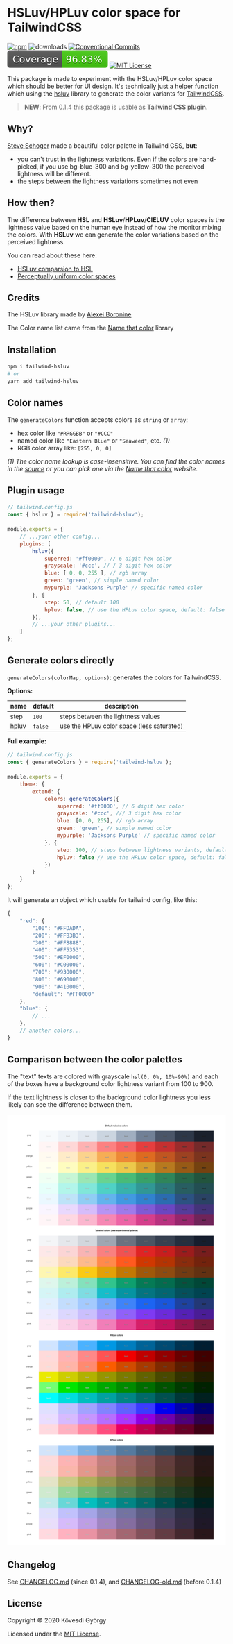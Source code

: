 # HSLuv/HPLuv color space for TailwindCSS

[![npm](https://img.shields.io/npm/v/tailwind-hsluv)](https://www.npmjs.com/package/tailwind-hsluv) ![downloads](https://img.shields.io/npm/dm/tailwind-hsluv) [![Conventional Commits](https://img.shields.io/badge/Conventional%20Commits-1.0.0-yellow.svg)](https://conventionalcommits.org)![coverage](./coverage/badge.svg) [![MIT License](https://img.shields.io/npm/l/make-coverage-badge.svg)](https://github.com/samzlab/tailwind-hsluv/blob/master/LICENSE)

This package is made to experiment with the HSLuv/HPLuv color space which should be better for UI design. It's technically just a helper function which using the [hsluv](https://github.com/hsluv/hsluv/tree/master/javascript) library to generate the color variants for [TailwindCSS](https://tailwindcss.com/).

> **NEW**: From 0.1.4 this package is usable as **Tailwind CSS plugin**. 



## Why?

[Steve Schoger](https://twitter.com/steveschoger) made a beautiful color palette in Tailwind CSS, **but**: 

- you can't trust in the lightness variations. Even if the colors are hand-picked, if you use bg-blue-300 and bg-yellow-300 the perceived lightness will be different.
- the steps between the lightness variations sometimes not even



## How then?

The difference between **HSL** and **HSLuv**/**HPLuv**/**CIELUV** color spaces is the lightness value based on the human eye instead of how the monitor mixing the colors. With **HSLuv** we can generate the color variations based on the perceived lightness.

You can read about these here:
* [HSLuv comparsion to HSL](https://www.hsluv.org/comparison/)
* [Perceptually uniform color spaces](https://programmingdesignsystems.com/color/perceptually-uniform-color-spaces/)



## Credits

The HSLuv library made by [Alexei Boronine](https://www.boronine.com/)

The Color name list came from the [Name that color](http://chir.ag/projects/name-that-color/) library



## Installation

```bash
npm i tailwind-hsluv
# or
yarn add tailwind-hsluv
```



## Color names

The `generateColors` function accepts colors as `string` or `array`: 

* hex color like `"#RRGGBB"` or `"#CCC"`
* named color like `"Eastern Blue"` or `"Seaweed"`, etc. *(1)*
* RGB color array like: `[255, 0, 0]`

*(1) The color name lookup is case-insensitive. You can find the color names in the [source](./src/color-names.js) or you can pick one via the [Name that color](http://chir.ag/projects/name-that-color/) website.*



## Plugin usage

```javascript
// tailwind.config.js
const { hsluv } = require('tailwind-hsluv');

module.exports = {
    // ...your other config...
    plugins: [
        hsluv({
            superred: '#ff0000', // 6 digit hex color
            grayscale: '#ccc', // / 3 digit hex color
            blue: [ 0, 0, 255 ], // rgb array
            green: 'green', // simple named color
            mypurple: 'Jacksons Purple' // specific named color
        }, {
            step: 50, // default 100
            hpluv: false, // use the HPLuv color space, default: false
        }),
        // ...your other plugins...
    ]
};
```



## Generate colors directly

`generateColors(colorMap, options)`: generates the colors for TailwindCSS.

**Options:**

| name  | default | description                                |
| ----- | ------- | ------------------------------------------ |
| step  | `100`   | steps between the lightness values         |
| hpluv | `false` | use the HPLuv color space (less saturated) |

**Full example:**

```javascript
// tailwind.config.js
const { generateColors } = require('tailwind-hsluv');

module.exports = {
    theme: {
        extend: {
            colors: generateColors({
                superred: '#ff0000', // 6 digit hex color
                grayscale: '#ccc', /// 3 digit hex color
                blue: [0, 0, 255], // rgb array
                green: 'green', // simple named color
                mypurple: 'Jacksons Purple' // specific named color
            }, {
                step: 100, // steps between lightness variants, default: 100
                hpluv: false // use the HPLuv color space, default: false
            })
        }
    }
};
```

It will generate an object which usable for tailwind config, like this:

```javascript
{
    "red": {
        "100": "#FFDADA",
        "200": "#FFB3B3",
        "300": "#FF8888",
        "400": "#FF5353",
        "500": "#EF0000",
        "600": "#C00000",
        "700": "#930000",
        "800": "#690000",
        "900": "#410000",
        "default": "#FF0000"
	},
    "blue": {
        // ...
    },
    // another colors...
}
```



## Comparison between the color palettes

The "text" texts are colored with grayscale `hsl(0, 0%, 10%-90%)` and each of the boxes have a background color lightness variant from 100 to 900.

If the text lightness is closer to the background color lightness you less likely can see the difference between them.





![image-20200925214453451](assets/image-20200925214453451.png)



## Changelog

See [CHANGELOG.md](./CHANGELOG.md) (since 0.1.4), and  [CHANGELOG-old.md](./CHANGELOG-old.md) (before 0.1.4)



## License

Copyright © 2020 Kövesdi György

Licensed under the [MIT License](https://github.com/samzlab/tailwind-hsluv/blob/master/LICENSE).